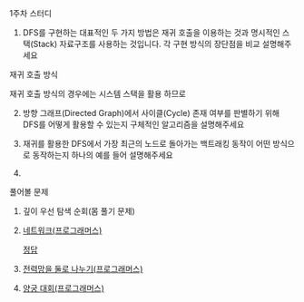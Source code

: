 1주차 스터디

1. DFS를 구현하는 대표적인 두 가지 방법은 재귀 호출을 이용하는 것과 명시적인 스택(Stack) 자료구조를 사용하는 것입니다. 각 구현 방식의 장단점을 비교 설명해주세요

재귀 호출 방식

재귀 호출 방식의 경우에는 시스템 스택을 활용 하므로


2. 방향 그래프(Directed Graph)에서 사이클(Cycle) 존재 여부를 판별하기 위해 DFS를 어떻게 활용할 수 있는지 구체적인 알고리즘을 설명해주세요


3. 재귀를 활용한 DFS에서 가장 최근의 노드로 돌아가는 백트래킹 동작이 어떤 방식으로 동작하는지 하나의 예를 들어 설명해주세요

4. 

풀어볼 문제

1. 깊이 우선 탐색 순회(몸 풀기 문제)

2. [네트워크(프로그래머스)](https://school.programmers.co.kr/learn/courses/30/lessons/43162)

   [정답]()

4. [전력망을 둘로 나누기(프로그래머스)](https://school.programmers.co.kr/learn/courses/30/lessons/86971)

5. [양궁 대회(프로그래머스)](https://school.programmers.co.kr/learn/courses/30/lessons/92342)
